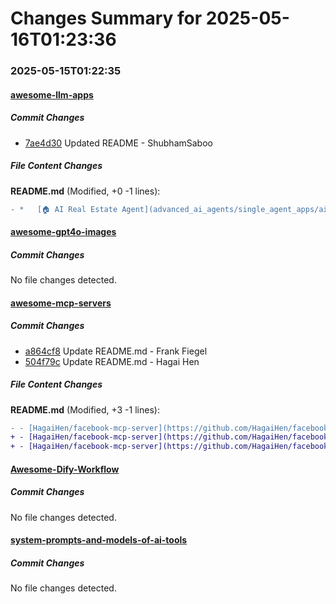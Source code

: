 # Changes Summary for 2025-05-16T01:23:36

### 2025-05-15T01:22:35

#### [awesome-llm-apps](https://github.com/Shubhamsaboo/awesome-llm-apps)

##### Commit Changes

- [7ae4d30](https://github.com/Shubhamsaboo/awesome-llm-apps/commit/7ae4d3018eece5bff0f0821149be8058404cff5b) Updated README - ShubhamSaboo


##### File Content Changes

**README.md** (Modified, +0 -1 lines):

```diff
- *   [🏠 AI Real Estate Agent](advanced_ai_agents/single_agent_apps/ai_real_estate_agent/)
```



#### [awesome-gpt4o-images](https://github.com/jamez-bondos/awesome-gpt4o-images)

##### Commit Changes

No file changes detected.

#### [awesome-mcp-servers](https://github.com/punkpeye/awesome-mcp-servers)

##### Commit Changes

- [a864cf8](https://github.com/punkpeye/awesome-mcp-servers/commit/a864cf896dce7372e0f37221fa037d5ca0025b22) Update README.md - Frank Fiegel
- [504f79c](https://github.com/punkpeye/awesome-mcp-servers/commit/504f79c23be49db176f0332a5744de564084fab1) Update README.md - Hagai Hen


##### File Content Changes

**README.md** (Modified, +3 -1 lines):

```diff
- - [HagaiHen/facebook-mcp-server](https://github.com/HagaiHen/facebook-mcp-server) 🐍 🏠 - Integrates with Facebook Pages to enable direct management of posts, comments, and engagement metrics through the Graph API for streamlined social media management.
+ - [HagaiHen/facebook-mcp-server](https://github.com/HagaiHen/facebook-mcp-server) 🐍 ☁️ - Integrates with Facebook Pages to enable direct management of posts, comments, and engagement metrics through the Graph API for streamlined social media management.
+ - [HagaiHen/facebook-mcp-server](https://github.com/HagaiHen/facebook-mcp-server) 🐍 🏠 - Integrates with Facebook Pages to enable direct management of posts, comments, and engagement metrics through the Graph API for streamlined social media management.
```



#### [Awesome-Dify-Workflow](https://github.com/svcvit/Awesome-Dify-Workflow)

##### Commit Changes

No file changes detected.

#### [system-prompts-and-models-of-ai-tools](https://github.com/x1xhlol/system-prompts-and-models-of-ai-tools)

##### Commit Changes

No file changes detected.
